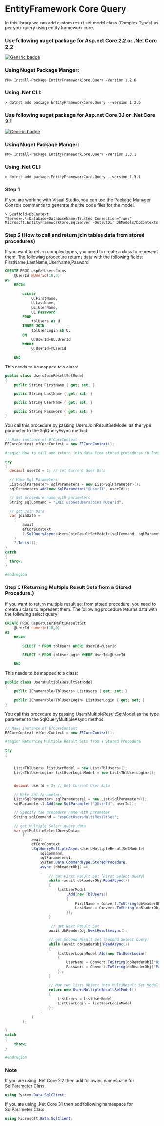# EntityFramework Core Query
In this library we can add custom result set model class (Complex Types) as per your query using entity framework core. 

### Use following nuget package for Asp.net Core 2.2 or .Net Core 2.2
[![Generic badge](https://img.shields.io/badge/Nuget-1.2.6-<COLOR>.svg)](https://www.nuget.org/packages/EntityFrameworkCore.Query/1.2.6)

### Using Nuget Package Manger:
```
PM> Install-Package EntityFrameworkCore.Query -Version 1.2.6
```

### Using .Net CLI:
```
> dotnet add package EntityFrameworkCore.Query --version 1.2.6
```


### Use following nuget package for Asp.net Core 3.1 or .Net Core 3.1
[![Generic badge](https://img.shields.io/badge/Nuget-1.3.1-<COLOR>.svg)](https://www.nuget.org/packages/EntityFrameworkCore.Query/1.3.1)

### Using Nuget Package Manger:
```
PM> Install-Package EntityFrameworkCore.Query -Version 1.3.1
```

### Using .Net CLI:
```
> dotnet add package EntityFrameworkCore.Query --version 1.3.1
```


### Step 1
If you are working with Visual Studio, you can use the Package Manager Console commands to generate the the code files for the model.
```
> Scaffold-DbContext "Server=.\;Database=DatabaseName;Trusted_Connection=True;" Microsoft.EntityFrameworkCore.SqlServer -OutputDir DbModels/DbContexts
```
### Step 2 (How to call and return join tables data from stored procedures)

If you want to return complex types, you need to create a class to represent them. The following procedure returns data with the following fields: FirstName,LastName,UserName,Pasword
```Sql
CREATE PROC uspGetUsersJoins
	@UserId NUmeric(18,0)
AS
	BEGIN
		
		SELECT
			U.FirstName,
			U.LastName,
			UL.UserName,
			UL.Password
		FROM 
			tblUsers as U
		INNER JOIN 
			tblUserLogin AS UL
		ON 
			U.UserId=UL.UserId
		WHERE 
			U.UserId=@UserId

	END
```
This needs to be mapped to a class:
```C#
public class UsersJoinResultSetModel
{
    public String FirstName { get; set; }

    public String LastName { get; set; }

    public String UserName { get; set; }

    public String Password { get; set; }
}
```
You call this procedure by passing UsersJoinResultSetModel as the type parameter to the SqlQueryAsync method:
```C#
// Make instance of EfCoreContext
EFCoreContext efCoreContext = new EFCoreContext();

#region How to call and return join data from stored procedures in Entity Framework Core

try
{
  decimal userId = 1; // Get Current User Data

  // Make Sql Parameters
  List<SqlParameter> sqlParameters = new List<SqlParameter>();
  sqlParameters.Add(new SqlParameter("@UserId", userId));

  // Set procedure name with parameters
  String sqlCommand = "EXEC uspGetUsersJoins @UserId";

  // get Join Data
  var joinData =
    (
        await
        efCoreContext
        ?.SqlQueryAsync<UsersJoinResultSetModel>(sqlCommand, sqlParameters)
    )
    ?.ToList();
}
catch
{
  throw;
}

#endregion
```
### Step 3 (Returning Multiple Result Sets from a Stored Procedure.)
If you want to return multiple result set from stored procedure, you need to create a class to represent them. The following procedure returns data with the following select query:
```Sql
CREATE PROC uspGetUsersMultiResultSet
	@UserId numeric(18,0)
AS
	BEGIN
		
		SELECT * FROM tblUsers WHERE UserId=@UserId

		SELECT * FROM tblUserLogin WHERE UserId=@UserId

	END

```

This needs to be mapped to a class:
```C#
public class UsersMultipleResultSetModel
{
    public IEnumerable<TblUsers> ListUsers { get; set; }

    public IEnumerable<TblUserLogin> ListUserLogin { get; set; }
}
```
You call this procedure by passing UsersMultipleResultSetModel as the type parameter to the SqlQueryMultipleAsync method:
```C#
// Make instance of EfCoreContext
EFCoreContext efCoreContext = new EFCoreContext();

#region Returning Multiple Result Sets from a Stored Procedure

try
{


    List<TblUsers> listUserModel = new List<TblUsers>();
    List<TblUserLogin> listUserLoginModel = new List<TblUserLogin>();


    decimal userId = 2; // Get Current User Data

    // Make Sql Parameters
    List<SqlParameter> sqlParameters1 = new List<SqlParameter>();
    sqlParameters1.Add(new SqlParameter("@UserId", userId));

    // Specify the procedure name with parameter
    String sqlCommand = "uspGetUsersMultiResultSet";

    // get Multiple Select query data
    var getMultileSelectQueryData=
        (
            await
            efCoreContext
            .SqlQueryMultipleAsync<UsersMultipleResultSetModel>(
                sqlCommand,
                sqlParameters1,
                System.Data.CommandType.StoredProcedure,
                async (dbReaderObj) =>
                {
                    // get First Result Set (First Select Query)
                    while (await dbReaderObj.ReadAsync())
                    {
                        listUserModel
                            .Add(new TblUsers()
                            {
                                FirstName = Convert.ToString(dbReaderObj["FirstName"]),
                                LastName = Convert.ToString(dbReaderObj["LastName"])
                            });
                    }
                    
                     // get Next Result Set
                    await dbReaderObj.NextResultAsync();

                    // get Second Result Set (Second Select Query)
                    while (await dbReaderObj.ReadAsync())
                    {
                        listUserLoginModel.Add(new TblUserLogin()
                        {
                            UserName = Convert.ToString(dbReaderObj["UserName"]),
                            Password = Convert.ToString(dbReaderObj["Password"])
                        });
                    }
                    
                    // Map two lists Object into MultiResult Set Model
                    return new UsersMultipleResultSetModel()
                    {
                        ListUsers = listUserModel,
                        ListUserLogin = listUserLoginModel
                    };
                }
            )
        );

}
catch
{
    throw;
}

#endregion 

```

### Note
If you are using .Net Core 2.2 then add following namespace for SqlParameter Class.
```C#
using System.Data.SqlClient;
```

If you are using .Net Core 3.1 then add following namespace for SqlParameter Class.
```C#
using Microsoft.Data.SqlClient;
```






